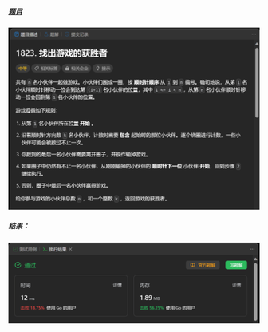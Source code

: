 ##### [题目](https://leetcode.cn/problems/find-the-winner-of-the-circular-game/)
![pic](img.png)
##### 结果：
![pic](result.png)